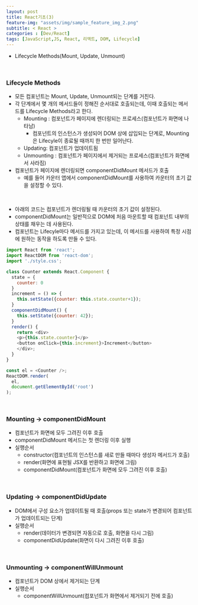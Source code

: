 ```yaml
---
layout: post
title: React기초(3)
feature-img: "assets/img/sample_feature_img_2.png"
subtitle: < React >
categories : [Dev/React]
tags: [JavaScript,JS, React, 리액트, DOM, Lifecycle]
---
```


- Lifecycle Methods(Mount, Update, Unmount)




<br>


### Lifecycle Methods
- 모든 컴포넌트는 Mount, Update, Unmount되는 단계를 거친다.
- 각 단계에서 몇 개의 메서드들이 정해진 순서대로 호출되는데, 이때 호출되는 메서드를 Lifecycle Methods라고 한다.
  - Mounting : 컴포넌트가 페이지에 렌더링되는 프로세스(컴포넌트가 화면에 나타남)
    - 컴포넌트의 인스턴스가 생성되어 DOM 상에 삽입되는 단계로, Mounting은 Lifecyle이 종료될 때까지 한 번만 일어난다.
  - Updating: 컴포넌트가 업데이트됨
  - Unmounting : 컴포넌트가 페이지에서 제거되는 프로세스(컴포넌트가 화면에서 사라짐)
- 컴포넌트가 페이지에 렌더링되면 componentDidMount 메서드가 호출
  - 예를 들어 카운터 앱에서 componentDidMount를 사용하여 카운터의 초기 값을 설정할 수 있다.

<br>

- 아래의 코드는 컴포넌트가 렌더링될 때 카운터의 초기 값이 설정된다.
- componentDidMount는 일반적으로 DOM에 처음 마운트할 때 컴포넌트 내부의 상태를 채우는 데 사용된다.
- 컴포넌트는 Lifecyle마다 메서드를 가지고 있는데, 이 메서드를 사용하여 특정 시점에 원하는 동작을 하도록 만들 수 있다. 


```javascript
import React from 'react';
import ReactDOM from 'react-dom';
import './style.css';

class Counter extends React.Component {
  state = {
    counter: 0
  }
  increment = () => {
    this.setState({counter: this.state.counter+1});
  }
  componentDidMount() {
    this.setState({counter: 42});
  }
  render() {
    return <div>
    <p>{this.state.counter}</p>
    <button onClick={this.increment}>Increment</button>
    </div>;
  }
}

const el = <Counter />; 
ReactDOM.render(
  el, 
  document.getElementById('root')
);
```


<br>

### Mounting → componentDidMount
- 컴포넌트가 화면에 모두 그려진 이후 호출
- componentDidMount 메서드는 첫 렌더링 이후 실행
- 실행순서
  - constructor(컴포넌트의 인스턴스를 새로 만들 때마다 생성자 메서드가 호출)
  - render(화면에 표현될 JSX를 반환하고 화면에 그림)
  - componentDidMount(컴포넌트가 화면에 모두 그려진 이후 호출)


<br>


### Updating → componentDidUpdate
- DOM에서 구성 요소가 업데이트될 때 호출(props 또는 state가 변경되어 컴포넌트가 업데이트되는 단계)
- 실행순서
  - render(데이터가 변경되면 자동으로 호출, 화면을 다시 그림)
  - componentDidUpdate(화면이 다시 그려진 이후 호출)


<br>


### Unmounting → componentWillUnmount
- 컴포넌트가 DOM 상에서 제거되는 단계
- 실행순서
  - componentWillUnmount(컴포넌트가 화면에서 제거되기 전에 호출)
